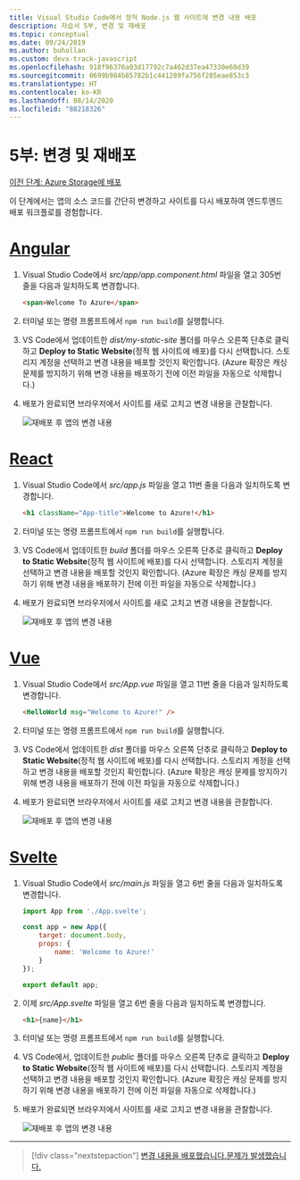 ```yaml
---
title: Visual Studio Code에서 정적 Node.js 웹 사이트에 변경 내용 배포
description: 자습서 5부, 변경 및 재배포
ms.topic: conceptual
ms.date: 09/24/2019
ms.author: buhollan
ms.custom: devx-track-javascript
ms.openlocfilehash: 918f96376a03d17792c7a462d37ea47330e60d39
ms.sourcegitcommit: 0699b984b85782b1c441289fa756f285eae853c3
ms.translationtype: HT
ms.contentlocale: ko-KR
ms.lasthandoff: 08/14/2020
ms.locfileid: "88218326"
---
```

# <a name="part-5-make-changes-and-redeploy"></a>5부: 변경 및 재배포

[이전 단계: Azure Storage에 배포](tutorial-vscode-static-website-node-04.md)

이 단계에서는 앱의 소스 코드를 간단히 변경하고 사이트를 다시 배포하여 엔드투엔드 배포 워크플로를 경험합니다.

# <a name="angular"></a>[Angular](#tab/angular)

1. Visual Studio Code에서 _src/app/app.component.html_ 파일을 열고 305번 줄을 다음과 일치하도록 변경합니다.

    ```html
    <span>Welcome To Azure</span>
    ```

1. 터미널 또는 명령 프롬프트에서 `npm run build`를 실행합니다.

1. VS Code에서 업데이트한 _dist/my-static-site_ 폴더를 마우스 오른쪽 단추로 클릭하고 **Deploy to Static Website**(정적 웹 사이트에 배포)를 다시 선택합니다. 스토리지 계정을 선택하고 변경 내용을 배포할 것인지 확인합니다. (Azure 확장은 캐싱 문제를 방지하기 위해 변경 내용을 배포하기 전에 이전 파일을 자동으로 삭제합니다.)

1. 배포가 완료되면 브라우저에서 사이트를 새로 고치고 변경 내용을 관찰합니다.

    ![재배포 후 앱의 변경 내용](media/static-website/updated-azure-app-angular.png)

# <a name="react"></a>[React](#tab/react)

1. Visual Studio Code에서 _src/app.js_ 파일을 열고 11번 줄을 다음과 일치하도록 변경합니다.

    ```html
    <h1 className="App-title">Welcome to Azure!</h1>
    ```

1. 터미널 또는 명령 프롬프트에서 `npm run build`를 실행합니다.

1. VS Code에서 업데이트한 _build_ 폴더를 마우스 오른쪽 단추로 클릭하고 **Deploy to Static Website**(정적 웹 사이트에 배포)를 다시 선택합니다. 스토리지 계정을 선택하고 변경 내용을 배포할 것인지 확인합니다. (Azure 확장은 캐싱 문제를 방지하기 위해 변경 내용을 배포하기 전에 이전 파일을 자동으로 삭제합니다.)

1. 배포가 완료되면 브라우저에서 사이트를 새로 고치고 변경 내용을 관찰합니다.

    ![재배포 후 앱의 변경 내용](media/static-website/updated-azure-app-react.png)

# <a name="vue"></a>[Vue](#tab/vue)

1. Visual Studio Code에서 _src/App.vue_ 파일을 열고 11번 줄을 다음과 일치하도록 변경합니다.

    ```html
    <HelloWorld msg="Welcome to Azure!" />
    ```

1. 터미널 또는 명령 프롬프트에서 `npm run build`를 실행합니다.

1. VS Code에서 업데이트한 _dist_ 폴더를 마우스 오른쪽 단추로 클릭하고 **Deploy to Static Website**(정적 웹 사이트에 배포)를 다시 선택합니다. 스토리지 계정을 선택하고 변경 내용을 배포할 것인지 확인합니다. (Azure 확장은 캐싱 문제를 방지하기 위해 변경 내용을 배포하기 전에 이전 파일을 자동으로 삭제합니다.)

1. 배포가 완료되면 브라우저에서 사이트를 새로 고치고 변경 내용을 관찰합니다.

    ![재배포 후 앱의 변경 내용](media/static-website/updated-azure-app-vue.png)

# <a name="svelte"></a>[Svelte](#tab/svelte)

1. Visual Studio Code에서 _src/main.js_ 파일을 열고 6번 줄을 다음과 일치하도록 변경합니다.

    ```js
    import App from './App.svelte';

    const app = new App({
        target: document.body,
        props: {
            name: 'Welcome to Azure!'
        }
    });

    export default app;
    ```

2. 이제 _src/App.svelte_ 파일을 열고 6번 줄을 다음과 일치하도록 변경합니다.

    ```html
    <h1>{name}</h1>
    ```

1. 터미널 또는 명령 프롬프트에서 `npm run build`를 실행합니다.

1. VS Code에서, 업데이트한 _public_ 폴더를 마우스 오른쪽 단추로 클릭하고 **Deploy to Static Website**(정적 웹 사이트에 배포)를 다시 선택합니다. 스토리지 계정을 선택하고 변경 내용을 배포할 것인지 확인합니다. (Azure 확장은 캐싱 문제를 방지하기 위해 변경 내용을 배포하기 전에 이전 파일을 자동으로 삭제합니다.)

1. 배포가 완료되면 브라우저에서 사이트를 새로 고치고 변경 내용을 관찰합니다.

    ![재배포 후 앱의 변경 내용](media/static-website/updated-azure-app-svelte.png)

---

> [!div class="nextstepaction"]
> [변경 내용을 배포했습니다.](tutorial-vscode-static-website-node-06.md)[문제가 발생했습니다.](https://www.research.net/r/PWZWZ52?tutorial=node-deployment-staticwebsite&step=code-change)

